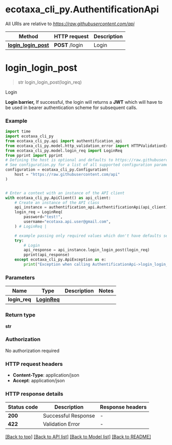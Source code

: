 # ecotaxa_cli_py.AuthentificationApi

All URIs are relative to *https://raw.githubusercontent.com/api*

Method | HTTP request | Description
------------- | ------------- | -------------
[**login_login_post**](AuthentificationApi.md#login_login_post) | **POST** /login | Login


# **login_login_post**
> str login_login_post(login_req)

Login

**Login barrier,**   If successful, the login will returns a **JWT** which will have to be used in bearer authentication scheme for subsequent calls.

### Example


```python
import time
import ecotaxa_cli_py
from ecotaxa_cli_py.api import authentification_api
from ecotaxa_cli_py.model.http_validation_error import HTTPValidationError
from ecotaxa_cli_py.model.login_req import LoginReq
from pprint import pprint
# Defining the host is optional and defaults to https://raw.githubusercontent.com/api
# See configuration.py for a list of all supported configuration parameters.
configuration = ecotaxa_cli_py.Configuration(
    host = "https://raw.githubusercontent.com/api"
)


# Enter a context with an instance of the API client
with ecotaxa_cli_py.ApiClient() as api_client:
    # Create an instance of the API class
    api_instance = authentification_api.AuthentificationApi(api_client)
    login_req = LoginReq(
        password="test!",
        username="ecotaxa.api.user@gmail.com",
    ) # LoginReq | 

    # example passing only required values which don't have defaults set
    try:
        # Login
        api_response = api_instance.login_login_post(login_req)
        pprint(api_response)
    except ecotaxa_cli_py.ApiException as e:
        print("Exception when calling AuthentificationApi->login_login_post: %s\n" % e)
```


### Parameters

Name | Type | Description  | Notes
------------- | ------------- | ------------- | -------------
 **login_req** | [**LoginReq**](LoginReq.md)|  |

### Return type

**str**

### Authorization

No authorization required

### HTTP request headers

 - **Content-Type**: application/json
 - **Accept**: application/json


### HTTP response details

| Status code | Description | Response headers |
|-------------|-------------|------------------|
**200** | Successful Response |  -  |
**422** | Validation Error |  -  |

[[Back to top]](#) [[Back to API list]](../README.md#documentation-for-api-endpoints) [[Back to Model list]](../README.md#documentation-for-models) [[Back to README]](../README.md)

